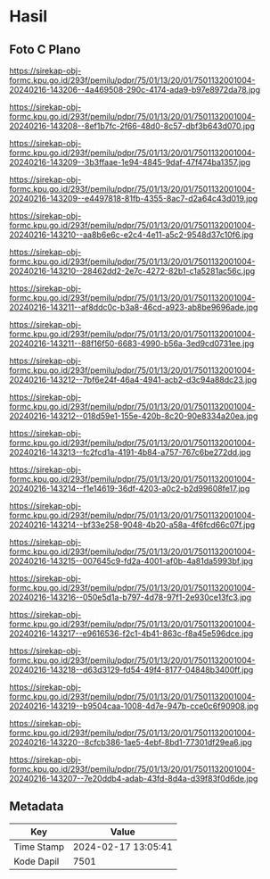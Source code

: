 # Hasil

## Foto C Plano

https://sirekap-obj-formc.kpu.go.id/293f/pemilu/pdpr/75/01/13/20/01/7501132001004-20240216-143206--4a469508-290c-4174-ada9-b97e8972da78.jpg

https://sirekap-obj-formc.kpu.go.id/293f/pemilu/pdpr/75/01/13/20/01/7501132001004-20240216-143208--8ef1b7fc-2f66-48d0-8c57-dbf3b643d070.jpg

https://sirekap-obj-formc.kpu.go.id/293f/pemilu/pdpr/75/01/13/20/01/7501132001004-20240216-143209--3b3ffaae-1e94-4845-9daf-47f474ba1357.jpg

https://sirekap-obj-formc.kpu.go.id/293f/pemilu/pdpr/75/01/13/20/01/7501132001004-20240216-143209--e4497818-81fb-4355-8ac7-d2a64c43d019.jpg

https://sirekap-obj-formc.kpu.go.id/293f/pemilu/pdpr/75/01/13/20/01/7501132001004-20240216-143210--aa8b6e6c-e2c4-4e11-a5c2-9548d37c10f6.jpg

https://sirekap-obj-formc.kpu.go.id/293f/pemilu/pdpr/75/01/13/20/01/7501132001004-20240216-143210--28462dd2-2e7c-4272-82b1-c1a5281ac56c.jpg

https://sirekap-obj-formc.kpu.go.id/293f/pemilu/pdpr/75/01/13/20/01/7501132001004-20240216-143211--af8ddc0c-b3a8-46cd-a923-ab8be9696ade.jpg

https://sirekap-obj-formc.kpu.go.id/293f/pemilu/pdpr/75/01/13/20/01/7501132001004-20240216-143211--88f16f50-6683-4990-b56a-3ed9cd0731ee.jpg

https://sirekap-obj-formc.kpu.go.id/293f/pemilu/pdpr/75/01/13/20/01/7501132001004-20240216-143212--7bf6e24f-46a4-4941-acb2-d3c94a88dc23.jpg

https://sirekap-obj-formc.kpu.go.id/293f/pemilu/pdpr/75/01/13/20/01/7501132001004-20240216-143212--018d59e1-155e-420b-8c20-90e8334a20ea.jpg

https://sirekap-obj-formc.kpu.go.id/293f/pemilu/pdpr/75/01/13/20/01/7501132001004-20240216-143213--fc2fcd1a-4191-4b84-a757-767c6be272dd.jpg

https://sirekap-obj-formc.kpu.go.id/293f/pemilu/pdpr/75/01/13/20/01/7501132001004-20240216-143214--f1e14619-36df-4203-a0c2-b2d99608fe17.jpg

https://sirekap-obj-formc.kpu.go.id/293f/pemilu/pdpr/75/01/13/20/01/7501132001004-20240216-143214--bf33e258-9048-4b20-a58a-4f6fcd66c07f.jpg

https://sirekap-obj-formc.kpu.go.id/293f/pemilu/pdpr/75/01/13/20/01/7501132001004-20240216-143215--007645c9-fd2a-4001-af0b-4a81da5993bf.jpg

https://sirekap-obj-formc.kpu.go.id/293f/pemilu/pdpr/75/01/13/20/01/7501132001004-20240216-143216--050e5d1a-b797-4d78-97f1-2e930ce13fc3.jpg

https://sirekap-obj-formc.kpu.go.id/293f/pemilu/pdpr/75/01/13/20/01/7501132001004-20240216-143217--e9616536-f2c1-4b41-863c-f8a45e596dce.jpg

https://sirekap-obj-formc.kpu.go.id/293f/pemilu/pdpr/75/01/13/20/01/7501132001004-20240216-143218--d63d3129-fd54-49f4-8177-04848b3400ff.jpg

https://sirekap-obj-formc.kpu.go.id/293f/pemilu/pdpr/75/01/13/20/01/7501132001004-20240216-143219--b9504caa-1008-4d7e-947b-cce0c6f90908.jpg

https://sirekap-obj-formc.kpu.go.id/293f/pemilu/pdpr/75/01/13/20/01/7501132001004-20240216-143220--8cfcb386-1ae5-4ebf-8bd1-77301df29ea6.jpg

https://sirekap-obj-formc.kpu.go.id/293f/pemilu/pdpr/75/01/13/20/01/7501132001004-20240216-143207--7e20ddb4-adab-43fd-8d4a-d39f83f0d6de.jpg


## Metadata

| Key        | Value               |
| ---------- | ------------------- |
| Time Stamp | 2024-02-17 13:05:41 |
| Kode Dapil | 7501                |



